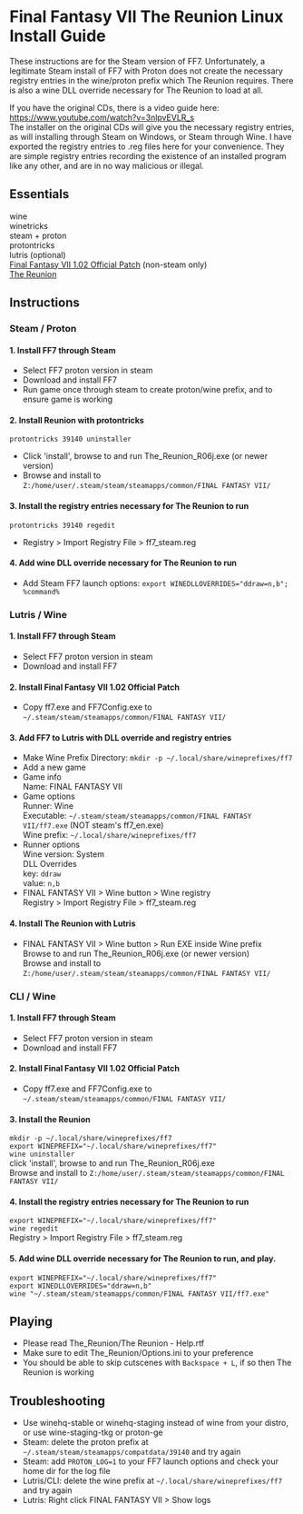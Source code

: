 # Final Fantasy VII The Reunion Linux Install Guide

These instructions are for the Steam version of FF7. Unfortunately, a legitimate Steam install of FF7 with Proton does not create the necessary registry entries in the wine/proton prefix which The Reunion requires. There is also a wine DLL override necessary for The Reunion to load at all.

If you have the original CDs, there is a video guide here: https://www.youtube.com/watch?v=3nlpvEVLR_s </br>
The installer on the original CDs will give you the necessary registry entries, as will installing through Steam on Windows, or Steam through Wine. I have exported the registry entries to .reg files here for your convenience. They are simple registry entries recording the existence of an installed program like any other, and are in no way malicious or illegal.

## Essentials

wine</br>
winetricks</br>
steam + proton</br>
protontricks</br>
lutris (optional)</br>
[Final Fantasy VII 1.02 Official Patch](https://community.pcgamingwiki.com/files/file/600-final-fantasy-vii-102-official-patch/) (non-steam only)</br>
[The Reunion](https://ff7.live/index.html)</br>
	
## Instructions

### Steam / Proton

#### 1. Install FF7 through Steam</br>

- Select FF7 proton version in steam</br>
- Download and install FF7
- Run game once through steam to create proton/wine prefix, and to ensure game is working</br>

#### 2. Install Reunion with protontricks

`protontricks 39140 uninstaller`</br>

- Click 'install', browse to and run The_Reunion_R06j.exe (or newer version)</br>
- Browse and install to `Z:/home/user/.steam/steam/steamapps/common/FINAL FANTASY VII/`</br>

#### 3. Install the registry entries necessary for The Reunion to run

`protontricks 39140 regedit`</br>

- Registry > Import Registry File > ff7_steam.reg</br>

#### 4. Add wine DLL override necessary for The Reunion to run

- Add Steam FF7 launch options: `export WINEDLLOVERRIDES="ddraw=n,b"; %command%`

### Lutris / Wine

#### 1. Install FF7 through Steam</br>

- Select FF7 proton version in steam</br>
- Download and install FF7

#### 2. Install Final Fantasy VII 1.02 Official Patch</br>

- Copy ff7.exe and FF7Config.exe to `~/.steam/steam/steamapps/common/FINAL FANTASY VII/`</br>

#### 3. Add FF7 to Lutris with DLL override and registry entries
- Make Wine Prefix Directory: `mkdir -p ~/.local/share/wineprefixes/ff7`</br>
- Add a new game</br>
- Game info</br>
Name: FINAL FANTASY VII</br>
- Game options</br>
Runner: Wine</br>
Executable: `~/.steam/steam/steamapps/common/FINAL FANTASY VII/ff7.exe` (NOT steam's ff7_en.exe)</br>
Wine prefix: `~/.local/share/wineprefixes/ff7` </br>
- Runner options</br>
Wine version: System </br>
DLL Overrides </br>
key: `ddraw`</br>
value: `n,b`</br>
- FINAL FANTASY VII > Wine button > Wine registry</br>
Registry > Import Registry File > ff7_steam.reg</br>

#### 4. Install The Reunion with Lutris
- FINAL FANTASY VII > Wine button > Run EXE inside Wine prefix</br>
Browse to and run The_Reunion_R06j.exe (or newer version)</br>
Browse and install to `Z:/home/user/.steam/steam/steamapps/common/FINAL FANTASY VII/`</br>
  
### CLI / Wine

#### 1. Install FF7 through Steam</br>

- Select FF7 proton version in steam</br>
- Download and install FF7

#### 2. Install Final Fantasy VII 1.02 Official Patch</br>

- Copy ff7.exe and FF7Config.exe to `~/.steam/steam/steamapps/common/FINAL FANTASY VII/`</br>

#### 3. Install the Reunion
`mkdir -p ~/.local/share/wineprefixes/ff7`</br>
`export WINEPREFIX="~/.local/share/wineprefixes/ff7"`</br>
`wine uninstaller`</br>
click 'install', browse to and run The_Reunion_R06j.exe</br>
Browse and install to `Z:/home/user/.steam/steam/steamapps/common/FINAL FANTASY VII/`</br>

#### 4. Install the registry entries necessary for The Reunion to run
`export WINEPREFIX="~/.local/share/wineprefixes/ff7"`</br>
`wine regedit`</br>
Registry > Import Registry File > ff7_steam.reg</br>

#### 5. Add wine DLL override necessary for The Reunion to run, and play.
`export WINEPREFIX="~/.local/share/wineprefixes/ff7"`</br>
`export WINEDLLOVERRIDES="ddraw=n,b"`</br>
`wine "~/.steam/steam/steamapps/common/FINAL FANTASY VII/ff7.exe"`</br>

## Playing

- Please read The_Reunion/The Reunion - Help.rtf</br>
- Make sure to edit The_Reunion/Options.ini to your preference</br>
- You should be able to skip cutscenes with `Backspace + L`, if so then The Reunion is working</br>

## Troubleshooting

- Use winehq-stable or winehq-staging instead of wine from your distro, or use wine-staging-tkg or proton-ge
- Steam: delete the proton prefix at `~/.steam/steam/steamapps/compatdata/39140` and try again
- Steam: add `PROTON_LOG=1` to your FF7 launch options and check your home dir for the log file
- Lutris/CLI: delete the wine prefix at `~/.local/share/wineprefixes/ff7` and try again
- Lutris: Right click FINAL FANTASY VII > Show logs
